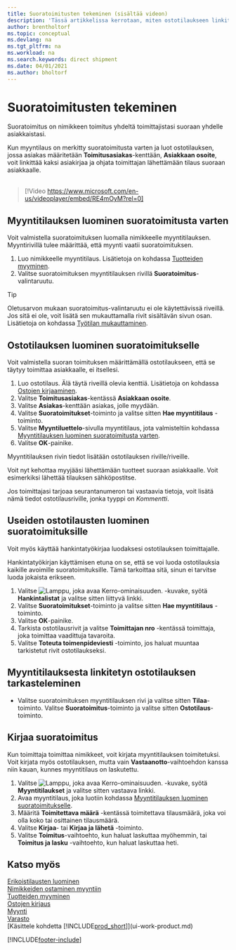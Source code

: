 ```yaml
---
title: Suoratoimitusten tekeminen (sisältää videon)
description: 'Tässä artikkelissa kerrotaan, miten ostotilaukseen linkitetty myyntitilaus luodaan. Näin toimitus voidaan tehdä suoraan toimittajalta asiakkaalle.'
author: brentholtorf
ms.topic: conceptual
ms.devlang: na
ms.tgt_pltfrm: na
ms.workload: na
ms.search.keywords: direct shipment
ms.date: 04/01/2021
ms.author: bholtorf
---
```

# Suoratoimitusten tekeminen

Suoratoimitus on nimikkeen toimitus yhdeltä toimittajistasi suoraan yhdelle asiakkaistasi.

Kun myyntilaus on merkitty suoratoimitusta varten ja luot ostotilauksen, jossa asiakas määritetään **Toimitusasiakas**-kenttään, **Asiakkaan osoite**, voit linkittää kaksi asiakirjaa ja ohjata toimittajan lähettämään tilaus suoraan asiakkaalle.
<br><br>  
  
> [!Video https://www.microsoft.com/en-us/videoplayer/embed/RE4mOyM?rel=0]

## Myyntitilauksen luominen suoratoimitusta varten

Voit valmistella suoratoimituksen luomalla nimikkeelle myyntitilauksen. Myyntirivillä tulee määrittää, että myynti vaatii suoratoimituksen.

1. Luo nimikkeelle myyntitilaus. Lisätietoja on kohdassa [Tuotteiden myyminen](sales-how-sell-products.md).
2. Valitse suoratoimituksen myyntitilauksen rivillä **Suoratoimitus**-valintaruutu. 

> [!TIP]
> Oletusarvon mukaan suoratoimitus-valintaruutu ei ole käytettävissä riveillä. Jos sitä ei ole, voit lisätä sen mukauttamalla rivit sisältävän sivun osan. Lisätietoja on kohdassa [Työtilan mukauttaminen](ui-personalization-user.md).

## Ostotilauksen luominen suoratoimitukselle

Voit valmistella suoran toimituksen määrittämällä ostotilaukseen, että se täytyy toimittaa asiakkaalle, ei itsellesi.

1. Luo ostotilaus. Älä täytä riveillä olevia kenttiä. Lisätietoja on kohdassa [Ostojen kirjaaminen](purchasing-how-record-purchases.md).
2. Valitse **Toimitusasiakas**-kentässä **Asiakkaan osoite**.
3. Valitse **Asiakas**-kenttään asiakas, jolle myydään.
4. Valitse **Suoratoimitukset**-toiminto ja valitse sitten **Hae myyntitilaus** -toiminto.
5. Valitse **Myyntiluettelo**-sivulla myyntitilaus, jota valmisteltiin kohdassa [Myyntitilauksen luominen suoratoimitusta varten](#to-create-a-sales-order-for-drop-shipment).
6. Valitse **OK**-painike.

Myyntitilauksen rivin tiedot lisätään ostotilauksen riville/riveille.

Voit nyt kehottaa myyjääsi lähettämään tuotteet suoraan asiakkaalle. Voit esimerkiksi lähettää tilauksen sähköpostitse. 

Jos toimittajasi tarjoaa seurantanumeron tai vastaavia tietoja, voit lisätä nämä tiedot ostotilausriville, jonka tyyppi on *Kommentti*.  

## Useiden ostotilausten luominen suoratoimituksille

Voit myös käyttää hankintatyökirjaa luodaksesi ostotilauksen toimittajalle. 

Hankintatyökirjan käyttämisen etuna on se, että se voi luoda ostotilauksia kaikille avoimille suoratoimituksille. Tämä tarkoittaa sitä, sinun ei tarvitse luoda jokaista erikseen.

1. Valitse ![Lamppu, joka avaa Kerro-ominaisuuden.](media/ui-search/search_small.png "Kerro, mitä haluat tehdä") -kuvake, syötä **Hankintalistat** ja valitse sitten liittyvä linkki.
2. Valitse **Suoratoimitukset**-toiminto ja valitse sitten **Hae myyntitilaus** -toiminto.
3. Valitse **OK**-painike.
4. Tarkista ostotilausrivit ja valitse **Toimittajan nro** -kentässä toimittaja, joka toimittaa vaadittuja tavaroita. 
5. Valitse **Toteuta toimenpideviesti** -toiminto, jos haluat muuntaa tarkistetut rivit ostotilaukseksi.

## Myyntitilauksesta linkitetyn ostotilauksen tarkasteleminen

* Valitse suoratoimituksen myyntitilauksen rivi ja valitse sitten **Tilaa**-toiminto. Valitse **Suoratoimitus**-toiminto ja valitse sitten **Ostotilaus**-toiminto.

## Kirjaa suoratoimitus

Kun toimittaja toimittaa nimikkeet, voit kirjata myyntitilauksen toimitetuksi. Voit kirjata myös ostotilauksen, mutta vain **Vastaanotto**-vaihtoehdon kanssa niin kauan, kunnes myyntitilaus on laskutettu.

1. Valitse ![Lamppu, joka avaa Kerro-ominaisuuden.](media/ui-search/search_small.png "Kerro, mitä haluat tehdä") -kuvake, syötä **Myyntitilaukset** ja valitse sitten vastaava linkki.
2. Avaa myyntitilaus, joka luotiin kohdassa [Myyntitilauksen luominen suoratoimitukselle](#to-create-a-sales-order-for-drop-shipment).
3. Määritä **Toimitettava määrä** -kentässä toimitettava tilausmäärä, joka voi olla koko tai osittainen tilausmäärä.
4. Valitse **Kirjaa**- tai **Kirjaa ja lähetä** -toiminto.
5. Valitse **Toimitus**-vaihtoehto, kun haluat laskuttaa myöhemmin, tai **Toimitus ja lasku** -vaihtoehto, kun haluat laskuttaa heti.

## Katso myös

[Erikoistilausten luominen](sales-how-to-create-special-orders.md)  
[Nimikkeiden ostaminen myyntiin](purchasing-how-purchase-products-sale.md)  
[Tuotteiden myyminen](sales-how-sell-products.md)  
[Ostojen kirjaus](purchasing-how-record-purchases.md)  
[Myynti](sales-manage-sales.md)  
[Varasto](inventory-manage-inventory.md)  
[Käsittele kohdetta [!INCLUDE[prod_short](includes/prod_short.md)]](ui-work-product.md)


[!INCLUDE[footer-include](includes/footer-banner.md)]
